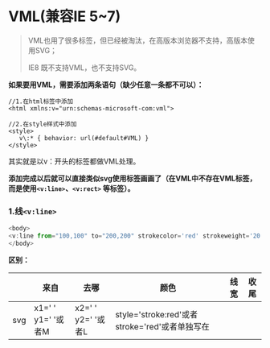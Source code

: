 # VML(兼容IE 5~7)

>VML也用了很多标签，但已经被淘汰，在高版本浏览器不支持，高版本使用SVG；
>
>IE8 既不支持VML，也不支持SVG。



**如果要用VML，需要添加两条语句（缺少任意一条都不可以）：**

```
//1.在html标签中添加
<html xmlns:v="urn:schemas-microsoft-com:vml">

//2.在style样式中添加
<style>
   v\:* { behavior: url(#default#VML) }
</style>
```

其实就是以v：开头的标签都做VML处理。

**添加完成以后就可以直接类似svg使用标签画画了（在VML中不存在VML标签，而是使用`<v:line>`、`<v:rect>` 等标签）。**

### 1.线`<v:line>`

```javascript
<body>
<v:line from="100,100" to="200,200" strokecolor='red' strokeweight='20' ></v:line>
</body>
```

**区别：**

|      | 来自               | 去哪               | 颜色                                       | 线宽                                       | 收尾   |
| ---- | ---------------- | ---------------- | ---------------------------------------- | ---------------------------------------- | ---- |
| svg  | x1=' ' y1=' '或者M | x2=' ' y2=' '或者L | style='stroke:red'或者stroke='red'或者单独写在<style>标签中 | style=“stroke-width:20"或者stroke-width='red'或者单独写在<style>标签中 | Z    |
| VML  | from             | lineto           | 只能是strokecolor='red'                     | 只能是strokeweight='20'                     | X    |



### 2.矩形`<v:rect>`

```javascript
<v:rect style="left:200px; top:100px; width:400px; height:300px; position:absolute"></v:rect>
```

VMl里面的标签都是自定义标签，所以它是行内元素，所以需要`display:block` 。

所以这里的position有两个作用：1.让它成为block；2.定位。

### 3.圆`<v:oval>`

```javascript
<v:oval style="left:200px; top:200px; width:300px; height:300px; position:absolute"></v:oval>
```

也可以把position提出来，写进style中：

```javascript
    //这样所有的VML的标签都适用了！
    v\:* { behavior: url(#default#VML); 
           position:absolute
         }
```

### 4.路径——path

自定义形状就需要用到我们熟悉的**path**属性了：

```javascript
<v:shape style="width:1000px;height:1000px" coordsize="1000,1000" path="M 200 100 L 300,400 100,400 X"></v:shape>
```

1. `style="width:1000px;height:1000px" coordsize="1000,1000"` 中的`coordsize` 可以不写，默认为`1000,1000` 。前面的witdh和height并不表示画布的宽高，*但值必须和coordsize一样*，否则画布会拉伸。

2. **路径操作`path` ** M表示moveto，L表示lineto，和svg一样。闭合不一样，VML为`X` ，SVG为`Z` 。 

3. VML可以愉快的和JS配合：

   ```javascript
   <!DOCTYPE html>
   <html xmlns:v="urn:schemas-microsoft-com:vml">
     <head>
       <meta charset="utf-8">
       <title>DOM插入VML</title>
   	<style>
   		v\:* { behavior: url(#default#VML); position:absolute}
       </style>
       <script>
       window.onload=function (){
         var oShape=document.createElement('v:shape');
         //样式
         oShape.style.width='1000px';
         oShape.style.height='1000px';
         //路径
         oShape.path='M 100 100 L 400 100 400 300 100 300 X';

         document.body.appendChild(oShape);
       };
       </script>
     </head>
     <body>

     </body>
   </html>
   ```




---

# Rapheal（兼容到IE6并且可用transform）

1. 引入raphael.js
2. 生成画布：`let paper = Rapheal(0,0,800,600)`——从坐标0，0的位置建立一张800*600的画布
3. 可以开始画图了~`let rect = paper.rect(0,0,400,300);`

raphael的属性、样式操作：`rect.attr('fill','red');` 跟JQ一样。
raphael的事件操作：`rect.click(function(){...})` 跟JQ类似。

### 形状
| 名称      | 参数                            | 说明   |
| ------- | ----------------------------- | ---- |
| rect    | left, top, width, height, [r] | 矩形   |
| circle  | cx, cy, r                     | 圆    |
| ellipse | cx, cy, rx, ry                | 椭圆   |
| image   | src, x, y, width, height      | 图片   |
| text    | x, y, text                    | 文字   |
| path    | pathString                    | 路径   |


### 路径——path

| 命令   | 说明                                | 参数                                       |
| ---- | --------------------------------- | ---------------------------------------- |
| M    | moveto                            | (x y)+                                   |
| Z    | 闭合                                |                                          |
| L    | lineto                            | (x y)+                                   |
| H    | 横线(horizontal)                    | x+                                       |
| V    | 竖线(vertical)                      | y+                                       |
| C    | 曲线(curve)                         | (x1 y1 x2 y2 x y)+                       |
| S    | 平滑曲线(smooth)                      | (x2 y2 x y)+                             |
| Q    | 二次贝赛尔曲线(quadratic)                | (x1 y1 x y)+                             |
| T    | 平滑二次贝塞尔曲线                         | (x y)+                                   |
| A    | 弧线(arc)                           | (rx ry x-axis-rotation large-arc-flag sweep-flag x y)+ |
| R    | 卡特莫尔罗曲线(CatmullRom)——抗锯齿平滑曲线的一种算法 | x1 y1 (x y)+                             |


### 事件
**在事件方面，rapheal解除绑定是用`unxxx`,而不是JQ的`unbind`！**

| 名称                      | 说明    |
| ----------------------- | ----- |
| click/unclick           | 点击    |
| dblclick/undblclick     | 双击    |
| hover/hover             | 移入、移出 |
| mousedown/unmousedown   | 鼠标按下  |
| mousemove/unmousemove   | 鼠标移动  |
| mouseup/unmouseup       | 鼠标抬起  |
| touchstart/untouchstart | 手指按下  |
| touchmove/untouchmove   | 手指移动  |
| touchend/untouchend     | 手指抬起  |


### 属性、样式

| 名称                | 类型       | 说明                                       |
| ----------------- | -------- | ---------------------------------------- |
| **基本属性**          |          |                                          |
| x                 | `number` |                                          |
| y                 | `number` |                                          |
| width             | `number` |                                          |
| height            | `height` |                                          |
| rx                | `number` | 圆角x                                      |
| ry                | `number` | 圆角y                                      |
| cx                | `number` | 圆心x                                      |
| cy                | `number` | 圆心y                                      |
| r                 | `number` | 半径                                       |
| opacity           | `number` | 透明度                                      |
| path              | `string` | path字符串                                  |
| src               | `string` | 图片地址，只有image元素可用                         |
| transform         | `string` | 类似transform()方法                          |
| **边线样式**          |          |                                          |
| stroke            | `string` | 边线，只能是颜色                                 |
| stroke-width      | `number` | 边线宽度                                     |
| stroke-linecap    | `string` | 端点形状：[“butt”, “square”, “round”]         |
| stroke-linejoin   | `string` | 接头形状：[“bevel”, “round”, “miter”]         |
| stroke-dasharray  | `string` | 边线虚线，-和.组成："-.-"/"-"/"--.._..--"         |
| stroke-miterlimit | `number` | 斜接长度限制，只有当接头是miter时有效                    |
| stroke-opacity    | `number` | 边线透明度                                    |
| **填充样式**          |          |                                          |
| fill              | `number` | 填充，可以是颜色、渐变或图片                           |
| fill-opacity      | `number` | 填充透明度                                    |
| **字体样式**          |          |                                          |
| font              | `string` | 类似于css的font                              |
| font-family       | `string` | 字体                                       |
| font-size         | `number` | 字体大小                                     |
| font-weight       | `string` | 加粗                                       |
| text              | `string` | text元素的文字内容                              |
| text-anchor       | `string` | 文本对齐：[“start”, “middle”, “end”]          |
| title             | `string` | text的tooltip                             |
| href              | `string` | 链接地址                                     |
| target            | `string` | 链接target                                 |
| **其他样式**          |          |                                          |
| cursor            | `string` | 鼠标指针，类似于css的cursor样式                     |
| arrow-end         | `string` | arrowhead on the end of the path. The format for string is [-[-]]. Possible types: classic, block, open, oval, diamond, none, width: wide, narrow, midium, length: long, short, midium. |
| clip-rect         | `string` | comma or space separated values: x, y, width and height |


#### 注意两点：
1. 图形库中如果有transform，里面代码的顺序跟执行顺序是相反的。
  例如有`transform(translate(10,10),rotate(30deg));`是先旋转，再移动！
2. 在rapheal中可以用`this.attr('transforom','r30')`（不兼容IE6）或者`this.transform(...)`两种方法。第一种中的`r30`是rapheal中自创的写法，表示旋转30度。具体如下：

*transform以字符串形式写，例如：`"t200,50r45s2"`放大2倍并旋转45deg并移动*

| 命令   | 说明        | 参数    |
| ---- | --------- | ----- |
| t    | translate | x,y   |
| r    | rotate    | angle |
| s    | scale     | x,y   |

transform配合animate动画来玩，跟JQ中的[jquery-animate](http://api.jquery.com/animate/)动画很像：
`this.animate({'transform': 's2,1 r30'}, 1000, 'linear');`
第三个参数`linear`表示匀速，还有几个其他的参数：
1. “linear”——匀速
2. “<”或“easeIn”或“ease-in”——先慢后快
3. “>”或“easeOut”或“ease-out”——先快后慢
4. “<>”或“easeInOut”或“ease-in-out”——慢、快、慢
5. “backIn” or “back-in”
6. “backOut”或“back-out”
7. “elastic”
8. “bounce”——弹力，常用。

---
### rapheal动画实现的菜单图标
```javascript
<!DOCTYPE html>
<html>
  <head>
    <meta charset="utf-8">
    <title></title>
    <script src="raphael.js" charset="utf-8"></script>
    <script>
    window.onload=function (){
      let paper=Raphael(50,50,800,600);

      let path=paper.path('M 100 100 L 200 100 M 100 120 L 200 120 M 100 140 L 200 140');
      path.attr('stroke-width', 10);

      path.hover(function (){
        this.animate({'path': 'M 100 140 L 200 100 M 150 120 L 150 120 M 100 100 L 200 140'}, 700, 'bounce');
      }, function (){
        this.animate({'path': 'M 100 100 L 200 100 M 100 120 L 200 120 M 100 140 L 200 140'}, 700, 'bounce');
      });
    };
    </script>
  </head>
  <body>
  </body>
</html>
```

### rapheal虚线
```javascript
<!DOCTYPE html>
<html>
  <head>
    <meta charset="utf-8">
    <title></title>
    <script src="raphael.js" charset="utf-8"></script>
    <script>
    window.onload=function (){
      let paper=Raphael(50,50,800,600);

      let path=paper.path('M 100 100 L 500 100');
      path.attr('stroke-dasharray', '--..');
    };
    </script>
  </head>
  <body>
  </body>
</html>
```


